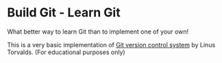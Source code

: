 Build Git - Learn Git
===================

What better way to learn Git than to implement one of your own!

This is a very basic implementation of [Git version control system](http://git-scm.com/) by Linus Torvalds.
(For educational purposes only)
